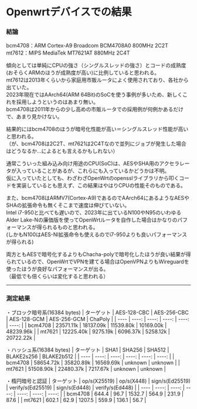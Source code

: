 # Openwrtデバイスでの結果

### 結論

bcm4708：ARM Cortex-A9 Broadcom BCM4708A0 800MHz 2C2T  
mt7612：MIPS MediaTek MT7621AT 880MHz 2C4T

傾向としては単純にCPUの強さ（シングルスレッドの強さ）とコードの成熟度(おそらくARMのほうが成熟度が高い)に比例していると思われる。  
mt7612は2013年くらいから家庭用市販ルータによく使用されており、各社から出ていた。  
2023年現在ではAArch64(ARM 64Bit)のSoCを使う事例が多いため、新しくこれを採用しようというのはあまり無い。  
bcm4708は2011年からの少し高めの市販ルータでの採用例が何例かあるだけで、あまり見かけない。
    
結果的にはbcm4708のほうが暗号化性能が高い＝シングルスレッド性能が高いと思われる。  
（が、bcm4708は2C2T、mt7621は2C4Tなので並列にジョブが発生した場合はどうなるか…によるとも言えるかもしれない）  
  
通常こういった組み込み向け用途のCPU(SoC)は、AESやSHA用のアクセラレータが入っていることがあるが、これらにも入っているかどうかは不明。  
仮に入っていたとしても、わざわざOpenWrtのopensslライブラリから叩くコードを実装しているとも思えず、この結果はやはりCPUの性能そのものである。  

また、bcm4708はARMV7(Cortex-A9)であるのでAArch64にあるようなAESやSHAの拡張命令も無くそこまで速度は伸びていない。  
Intel i7-950と比べても遅いので、2023年に出ているN100やN95のいわゆるAlder Lake-Nの廉価版を使ってOpenWrtルータを自作した場合はかなりのパフォーマンスが得られるものと思われる。  
(しかもN100はAES-NI拡張命令も使えるのでi7-950よりも良いパフォーマンスが得られる)

両方ともAESで暗号化するよりもChacha-polyで暗号化したほうが良い結果が得られているので、OpenWrtでVPNを建てる場合はOpenVPNよりもWireguardを使ったほうが良好なパフォーマンスが出る。  
（最低でも倍くらいは変化すると思われる）  
  

---
### 測定結果

・ブロック暗号系(16384 bytes)
|  ターゲット  |  AES-128-CBC | AES-256-CBC | AES-128-GCM | AES-256-GCM | ChaPoly |
|  ----  |  ----:  | ----: | ----: | ----: | ----: | 
|  bcm4708  | 23571.11k | 18137.09k | 11539.80k | 10169.00k | 48239.96k |
|  mt7621   | 12225.40k | 9275.19k | 6096.37k | 5258.12k | 20722.22k | 

・ハッシュ系(16384 bytes)
|  ターゲット  | SHA1 | SHA256 | SHA512 | BLAKE2s256 | BLAKE2b512 |
|  ----  |  ----:  | ----: | ----: | ----: | ----: | 
|  bcm4708  | 58654.72k | 35820.89k | 16569.69k | unknown | unknown |
|  mt7621   | 51508.90k | 22480.37k | 7217.67k | unknown | unknown | 

・楕円暗号と認証
|  ターゲット  | op/s(X25519) | op/s(X448) | sign/s(Ed25519) | verify/s(Ed25519) | sign/s(Ed448) | verify/s(Ed448) |
|  ----  |  ----:  | ----: | ----: | ----: | ----: | ----: | 
|  bcm4708  | 644.4 | 96.7 | 1532.7 | 564.9 | 231.9 | 87.6 | 
|  mt7621  | 602.1 | 62.9 | 1207.5 | 559.9 | 136.1 | 56.7 | 
